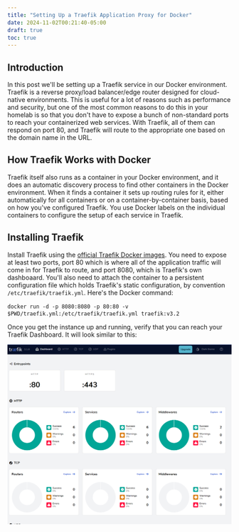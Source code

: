 ```yaml
---
title: "Setting Up a Traefik Application Proxy for Docker"
date: 2024-11-02T00:21:40-05:00
draft: true
toc: true
---
```


## Introduction

In this post we'll be setting up a Traefik service in our Docker environment. Traefik is a reverse proxy/load balancer/edge router designed for cloud-native environments. This is useful for a lot of reasons such as performance and security, but one of the most common reasons to do this in your homelab is so that you don't have to expose a bunch of non-standard ports to reach your containerized web services. With Traefik, all of them can respond on port 80, and Traefik will route to the appropriate one based on the domain name in the URL.

## How Traefik Works with Docker

Traefik itself also runs as a container in your Docker environment, and it does an automatic discovery process to find other containers in the Docker environment. When it finds a container it sets up routing rules for it, either automatically for all containers or on a container-by-container basis, based on how you've configured Traefik. You use Docker labels on the individual containers to configure the setup of each service in Traefik.

## Installing Traefik

Install Traefik using the [official Traefik Docker images](https://hub.docker.com/_/traefik). You need to expose at least two ports, port 80 which is where all of the application traffic will come in for Traefik to route, and port 8080, which is Traefik's own dashboaard. You'll also need to attach the container to a persistent configuration file which holds Traefik's static configuration, by convention `/etc/traefik/traefik.yml`. Here's the Docker command:

```
docker run -d -p 8080:8080 -p 80:80 -v $PWD/traefik.yml:/etc/traefik/traefik.yml traefik:v3.2
```

Once you get the instance up and running, verify that you can reach your Traefik Dashboard. It will look similar to this:

![Dashboard](dashboard.png)







